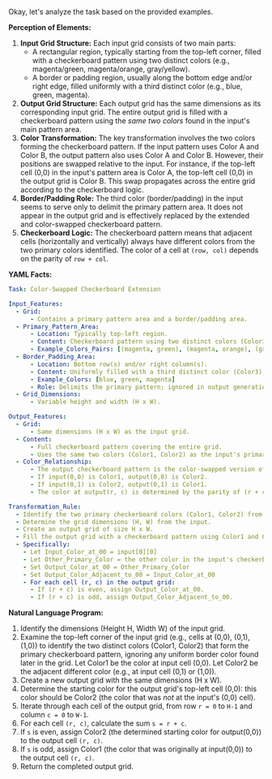Okay, let's analyze the task based on the provided examples.

**Perception of Elements:**

1.  **Input Grid Structure:** Each input grid consists of two main parts:
    *   A rectangular region, typically starting from the top-left corner, filled with a checkerboard pattern using two distinct colors (e.g., magenta/green, magenta/orange, gray/yellow).
    *   A border or padding region, usually along the bottom edge and/or right edge, filled uniformly with a third distinct color (e.g., blue, green, magenta).
2.  **Output Grid Structure:** Each output grid has the same dimensions as its corresponding input grid. The entire output grid is filled with a checkerboard pattern using the *same two colors* found in the input's main pattern area.
3.  **Color Transformation:** The key transformation involves the two colors forming the checkerboard pattern. If the input pattern uses Color A and Color B, the output pattern also uses Color A and Color B. However, their positions are swapped relative to the input. For instance, if the top-left cell (0,0) in the input's pattern area is Color A, the top-left cell (0,0) in the output grid is Color B. This swap propagates across the entire grid according to the checkerboard logic.
4.  **Border/Padding Role:** The third color (border/padding) in the input seems to serve only to delimit the primary pattern area. It does not appear in the output grid and is effectively replaced by the extended and color-swapped checkerboard pattern.
5.  **Checkerboard Logic:** The checkerboard pattern means that adjacent cells (horizontally and vertically) always have different colors from the two primary colors identified. The color of a cell at `(row, col)` depends on the parity of `row + col`.

**YAML Facts:**


```yaml
Task: Color-Swapped Checkerboard Extension

Input_Features:
  - Grid:
      - Contains a primary pattern area and a border/padding area.
  - Primary_Pattern_Area:
      - Location: Typically top-left region.
      - Content: Checkerboard pattern using two distinct colors (Color1, Color2).
      - Example_Colors_Pairs: [(magenta, green), (magenta, orange), (gray, yellow)]
  - Border_Padding_Area:
      - Location: Bottom row(s) and/or right column(s).
      - Content: Uniformly filled with a third distinct color (Color3).
      - Example_Colors: [blue, green, magenta]
      - Role: Delimits the primary pattern; ignored in output generation.
  - Grid_Dimensions:
      - Variable height and width (H x W).

Output_Features:
  - Grid:
      - Same dimensions (H x W) as the input grid.
  - Content:
      - Full checkerboard pattern covering the entire grid.
      - Uses the same two colors (Color1, Color2) as the input's primary pattern.
  - Color_Relationship:
      - The output checkerboard pattern is the color-swapped version of the input's primary pattern.
      - If input(0,0) is Color1, output(0,0) is Color2.
      - If input(0,1) is Color2, output(0,1) is Color1.
      - The color at output(r, c) is determined by the parity of (r + c) and the swapped starting colors.

Transformation_Rule:
  - Identify the two primary checkerboard colors (Color1, Color2) from the input, typically by looking at cells like (0,0) and (0,1) or (1,0).
  - Determine the grid dimensions (H, W) from the input.
  - Create an output grid of size H x W.
  - Fill the output grid with a checkerboard pattern using Color1 and Color2, ensuring that the color at (0,0) in the output is the *opposite* of the color at (0,0) in the input's primary pattern.
  - Specifically:
    - Let Input_Color_at_00 = input[0][0]
    - Let Other_Primary_Color = the other color in the input's checkerboard pattern (e.g., input[0][1] or input[1][0] if different from input[0][0]).
    - Set Output_Color_at_00 = Other_Primary_Color
    - Set Output_Color_Adjacent_to_00 = Input_Color_at_00
    - For each cell (r, c) in the output grid:
      - If (r + c) is even, assign Output_Color_at_00.
      - If (r + c) is odd, assign Output_Color_Adjacent_to_00.

```


**Natural Language Program:**

1.  Identify the dimensions (Height H, Width W) of the input grid.
2.  Examine the top-left corner of the input grid (e.g., cells at (0,0), (0,1), (1,0)) to identify the two distinct colors (Color1, Color2) that form the primary checkerboard pattern, ignoring any uniform border color found later in the grid. Let Color1 be the color at input cell (0,0). Let Color2 be the adjacent different color (e.g., at input cell (0,1) or (1,0)).
3.  Create a new output grid with the same dimensions (H x W).
4.  Determine the starting color for the output grid's top-left cell (0,0): this color should be Color2 (the color that was *not* at the input's (0,0) cell).
5.  Iterate through each cell of the output grid, from row `r = 0` to `H-1` and column `c = 0` to `W-1`.
6.  For each cell `(r, c)`, calculate the sum `s = r + c`.
7.  If `s` is even, assign Color2 (the determined starting color for output(0,0)) to the output cell `(r, c)`.
8.  If `s` is odd, assign Color1 (the color that was originally at input(0,0)) to the output cell `(r, c)`.
9.  Return the completed output grid.
